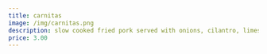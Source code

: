```yaml
---
title: carnitas
image: /img/carnitas.png
description: slow cooked fried pork served with onions, cilantro, limes, red radishes & house spicy sauce
price: 3.00
---
```

